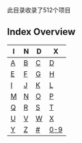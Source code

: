 此目录收录了512个项目
## Index Overview
| I  | N  | D  | X  |
|----|----|----|----|
| [A](https://github.com/zirawell/Ad-Cleaner/tree/main/Adblock/App/A)  | [B](https://github.com/zirawell/Ad-Cleaner/tree/main/Adblock/App/B)  | [C](https://github.com/zirawell/Ad-Cleaner/tree/main/Adblock/App/C)  | [D](https://github.com/zirawell/Ad-Cleaner/tree/main/Adblock/App/D)  |
| [E](https://github.com/zirawell/Ad-Cleaner/tree/main/Adblock/App/E)  | [F](https://github.com/zirawell/Ad-Cleaner/tree/main/Adblock/App/F)  | [G](https://github.com/zirawell/Ad-Cleaner/tree/main/Adblock/App/G)  | [H](https://github.com/zirawell/Ad-Cleaner/tree/main/Adblock/App/H)  |
| [I](https://github.com/zirawell/Ad-Cleaner/tree/main/Adblock/App/I)  | [J](https://github.com/zirawell/Ad-Cleaner/tree/main/Adblock/App/J)  | [K](https://github.com/zirawell/Ad-Cleaner/tree/main/Adblock/App/K)  | [L](https://github.com/zirawell/Ad-Cleaner/tree/main/Adblock/App/L)  |
| [M](https://github.com/zirawell/Ad-Cleaner/tree/main/Adblock/App/M)  | [N](https://github.com/zirawell/Ad-Cleaner/tree/main/Adblock/App/N)  | [O](https://github.com/zirawell/Ad-Cleaner/tree/main/Adblock/App/O)  | [P](https://github.com/zirawell/Ad-Cleaner/tree/main/Adblock/App/P)  |
| [Q](https://github.com/zirawell/Ad-Cleaner/tree/main/Adblock/App/Q)  | [R](https://github.com/zirawell/Ad-Cleaner/tree/main/Adblock/App/R)  | [S](https://github.com/zirawell/Ad-Cleaner/tree/main/Adblock/App/S)  | [T](https://github.com/zirawell/Ad-Cleaner/tree/main/Adblock/App/T)  |
| [U](https://github.com/zirawell/Ad-Cleaner/tree/main/Adblock/App/U)  | [V](https://github.com/zirawell/Ad-Cleaner/tree/main/Adblock/App/V)  | [W](https://github.com/zirawell/Ad-Cleaner/tree/main/Adblock/App/W)  | [X](https://github.com/zirawell/Ad-Cleaner/tree/main/Adblock/App/X)  |
| [Y](https://github.com/zirawell/Ad-Cleaner/tree/main/Adblock/App/Y)  | [Z](https://github.com/zirawell/Ad-Cleaner/tree/main/Adblock/App/Z)  | [#](https://github.com/zirawell/Ad-Cleaner/tree/main/Adblock/App/#)  | [0-9](https://github.com/zirawell/Ad-Cleaner/tree/main/Adblock/App/0-9)|
